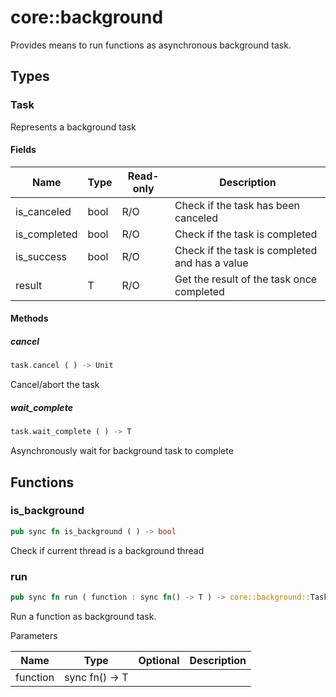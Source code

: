 # core::background

Provides means to run functions as asynchronous background task.


## Types


### Task

Represents a background task


#### Fields

Name | Type | Read-only | Description
--- | --- | --- | ---
is_canceled | bool | R/O | Check if the task has been canceled 
is_completed | bool | R/O | Check if the task is completed 
is_success | bool | R/O | Check if the task is completed and has a value 
result | T | R/O | Get the result of the task once completed 

#### Methods

##### cancel

```rust
task.cancel ( ) -> Unit
```

Cancel/abort the task


##### wait_complete

```rust
task.wait_complete ( ) -> T
```

Asynchronously wait for background task to complete


## Functions


### is_background

```rust
pub sync fn is_background ( ) -> bool
```

Check if current thread is a background thread


### run

```rust
pub sync fn run ( function : sync fn() -> T ) -> core::background::Task<T>
```

Run a function as background task.


Parameters

Name | Type | Optional | Description
--- | --- | --- | ---
function | sync fn() -> T |  | 
